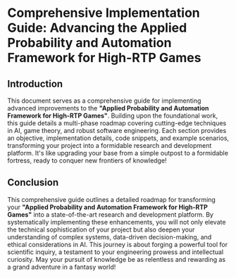# Comprehensive Implementation Guide: Advancing the Applied Probability and Automation Framework for High-RTP Games

## Introduction

This document serves as a comprehensive guide for implementing advanced improvements to the **"Applied Probability and Automation Framework for High-RTP Games"**. Building upon the foundational work, this guide details a multi-phase roadmap covering cutting-edge techniques in AI, game theory, and robust software engineering. Each section provides an objective, implementation details, code snippets, and example scenarios, transforming your project into a formidable research and development platform. It's like upgrading your base from a simple outpost to a formidable fortress, ready to conquer new frontiers of knowledge!



## Conclusion

This comprehensive guide outlines a detailed roadmap for transforming your **"Applied Probability and Automation Framework for High-RTP Games"** into a state-of-the-art research and development platform. By systematically implementing these enhancements, you will not only elevate the technical sophistication of your project but also deepen your understanding of complex systems, data-driven decision-making, and ethical considerations in AI. This journey is about forging a powerful tool for scientific inquiry, a testament to your engineering prowess and intellectual curiosity. May your pursuit of knowledge be as relentless and rewarding as a grand adventure in a fantasy world!

